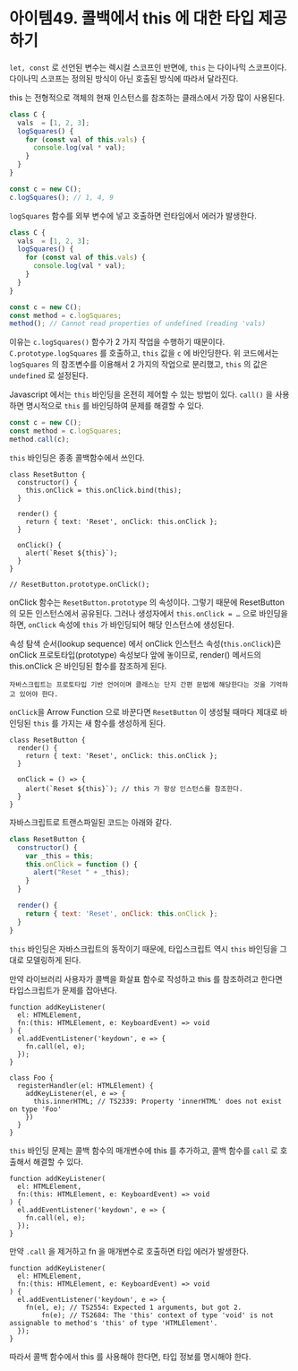 # 아이템49. 콜백에서 this 에 대한 타입 제공하기

`let, const` 로 선언된 변수는 렉시컬 스코프인 반면에, `this` 는 다이나믹 스코프이다. 다이나믹 스코프는 정의된 방식이 아닌 호출된 방식에 따라서 달라진다.

this 는 전형적으로 객체의 현재 인스턴스를 참조하는 클래스에서 가장 많이 사용된다.

```jsx
class C {
  vals  = [1, 2, 3];
  logSquares() {
    for (const val of this.vals) {
      console.log(val * val);
    }
  }
}

const c = new C();
c.logSquares(); // 1, 4, 9
```

`logSquares` 함수를 외부 변수에 넣고 호출하면 런타임에서 에러가 발생한다.

```jsx
class C {
  vals  = [1, 2, 3];
  logSquares() {
    for (const val of this.vals) {
      console.log(val * val);
    }
  }
}

const c = new C();
const method = c.logSquares;
method(); // Cannot read properties of undefined (reading 'vals)
```

이유는 `c.logSquares()` 함수가 2 가지 작업을 수행하기 때문이다. `C.prototype.logSquares` 를 호출하고, `this` 값을 `c` 에 바인딩한다. 위 코드에서는 `logSquares` 의 참조변수를 이용해서 2 가지의 작업으로 분리했고, `this` 의 값은 `undefined` 로 설정된다.

Javascript 에서는 `this` 바인딩을 온전히 제어할 수 있는 방법이 있다. `call()` 을 사용하면 명시적으로 `this` 를 바인딩하여 문제를 해결할 수 있다.

```jsx
const c = new C();
const method = c.logSquares;
method.call(c);
```

`this` 바인딩은 종종 콜백함수에서 쓰인다.

```tsx
class ResetButton {
  constructor() {
    this.onClick = this.onClick.bind(this);
  }

  render() {
    return { text: 'Reset', onClick: this.onClick };
  }

  onClick() {
    alert(`Reset ${this}`);
  }
}

// ResetButton.prototype.onClick();
```

onClick 함수는 `ResetButton.prototype` 의 속성이다. 그렇기 때문에 ResetButton 의 모든 인스턴스에서 공유된다. 그러나 생성자에서 `this.onClick = …` 으로 바인딩을하면, `onClick` 속성에 `this` 가 바인딩되어 해당 인스턴스에 생성된다.

속성 탐색 순서(lookup sequence) 에서 onClick 인스턴스 속성(`this.onClick`)은 onClick 프로토타입(prototype) 속성보다 앞에 놓이므로, render() 메서드의 this.onClick 은 바인딩된 함수를 참조하게 된다.

```
자바스크립트는 프로토타입 기반 언어이며 클래스는 단지 간편 문법에 해당한다는 것을 기억하고 있어야 한다.
```

`onClick`을 Arrow Function 으로 바꾼다면 `ResetButton` 이 생성될 때마다 제대로 바인딩된 `this` 를 가지는 새 함수를 생성하게 된다.

```tsx
class ResetButton {
  render() {
    return { text: 'Reset', onClick: this.onClick };
  }

  onClick = () => {
    alert(`Reset ${this}`); // this 가 항상 인스턴스를 참조한다.
  }
}
```

자바스크립트로 트랜스파일된 코드는 아래와 같다.

```jsx
class ResetButton {
  constructor() {
    var _this = this;
    this.onClick = function () {
      alert("Reset " + _this);
    }
  }

  render() {
    return { text: 'Reset', onClick: this.onClick };
  }
}
```

`this` 바인딩은 자바스크립트의 동작이기 때문에, 타입스크립트 역시 `this` 바인딩을 그대로 모델링하게 된다.

만약 라이브러리 사용자가 콜백을 화살표 함수로 작성하고 this 를 참조하려고 한다면 타입스크립트가 문제를 잡아낸다.

```tsx
function addKeyListener(
  el: HTMLElement,
  fn:(this: HTMLElement, e: KeyboardEvent) => void
) {
  el.addEventListener('keydown', e => {
    fn.call(el, e);
  });
}

class Foo {
  registerHandler(el: HTMLElement) {
    addKeyListener(el, e => {
      this.innerHTML; // TS2339: Property 'innerHTML' does not exist on type 'Foo'
    })
  }
}
```

`this` 바인딩 문제는 콜백 함수의 매개변수에 this 를 추가하고, 콜백 함수를 `call` 로 호출해서 해결할 수 있다.

```tsx
function addKeyListener(
  el: HTMLElement,
  fn:(this: HTMLElement, e: KeyboardEvent) => void
) {
  el.addEventListener('keydown', e => {
    fn.call(el, e);
  });
}
```

만약 `.call` 을 제거하고 fn 을 매개변수로 호출하면 타입 에러가 발생한다.

```tsx
function addKeyListener(
  el: HTMLElement,
  fn:(this: HTMLElement, e: KeyboardEvent) => void
) {
  el.addEventListener('keydown', e => {
    fn(el, e); // TS2554: Expected 1 arguments, but got 2.
		fn(e); // TS2684: The 'this' context of type 'void' is not assignable to method's 'this' of type 'HTMLElement'.
  });
}
```

따라서 콜백 함수에서 this 를 사용해야 한다면, 타입 정보를 명시해야 한다.
